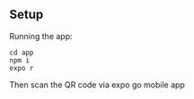 ## Setup
Running the app:

```
cd app
npm i
expo r
```

Then scan the QR code via expo go mobile app
